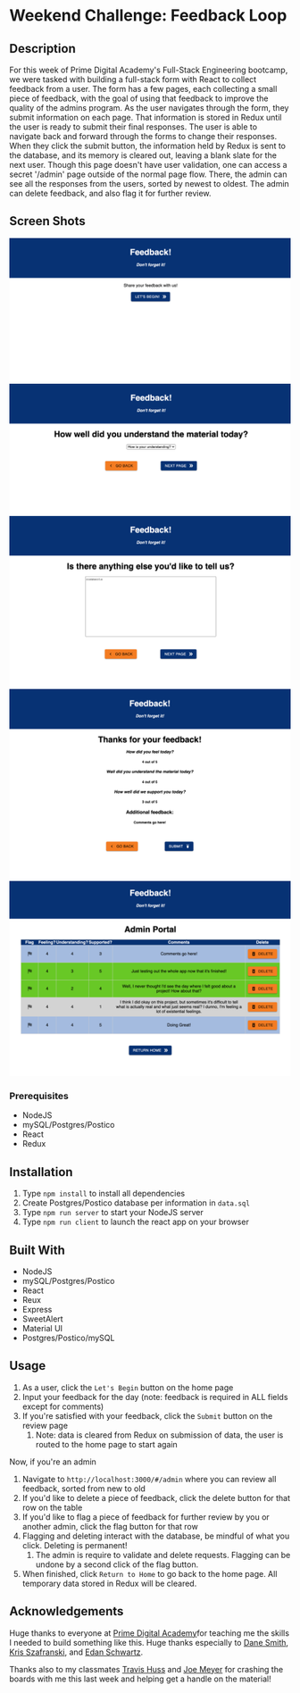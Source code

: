 # Weekend Challenge: Feedback Loop

## Description
For this week of Prime Digital Academy's Full-Stack Engineering bootcamp, we were tasked with building a full-stack form with React to collect feedback from a user. The form has a few pages, each collecting a small piece of feedback, with the goal of using that feedback to improve the quality of the admins program. As the user navigates through the form, they submit information on each page. That information is stored in Redux until the user is ready to submit their final responses. The user is able to navigate back and forward through the forms to change their responses. When they click the submit button, the information held by Redux is sent to the database, and its memory is cleared out, leaving a blank slate for the next user. Though this page doesn't have user validation, one can access a secret '/admin' page outside of the normal page flow. There, the admin can see all the responses from the users, sorted by newest to oldest. The admin can delete feedback, and also flag it for further review.

## Screen Shots
![Home page](/public/images/home.png)
![A page from the form](/public/images/form.png)
![User can submit custom comments](/public/images/comments.png)
![Final approval](/public/images/submit.png)
![Admin view](/public/images/admin.png)

### Prerequisites
* NodeJS
* mySQL/Postgres/Postico
* React
* Redux

## Installation
1. Type `npm install` to install all dependencies
1. Create Postgres/Postico database per information in `data.sql`
1. Type `npm run server` to start your NodeJS server
1. Type `npm run client` to launch the react app on your browser

## Built With
* NodeJS
* mySQL/Postgres/Postico
* React
* Reux
* Express
* SweetAlert
* Material UI
* Postgres/Postico/mySQL

## Usage
1. As a user, click the `Let's Begin` button on the home page
1. Input your feedback for the day (note: feedback is required in ALL fields except for comments)
1. If you're satisfied with your feedback, click the `Submit` button on the review page
    1. Note: data is cleared from Redux on submission of data, the user is routed to the home page to start again

Now, if you're an admin
1. Navigate to `http://localhost:3000/#/admin` where you can review all feedback, sorted from new to old
1. If you'd like to delete a piece of feedback, click the delete button for that row on the table
1. If you'd like to flag a piece of feedback for further review by you or another admin, click the flag button for that row
1. Flagging and deleting interact with the database, be mindful of what you click. Deleting is permanent!
    1. The admin is require to validate and delete requests. Flagging can be undone by a second click of the flag button.
1. When finished, click `Return to Home` to go back to the home page. All temporary data stored in Redux will be cleared.

## Acknowledgements
Huge thanks to everyone at [Prime Digital Academy](http://primeacademy.io)for teaching me the skills I needed to build something like this. Huge thanks especially to [Dane Smith](), [Kris Szafranski](https://github.com/kdszafranski), and [Edan Schwartz](https://github.com/eschwartz).

Thanks also to my classmates [Travis Huss](https://github.com/travisjhuss) and [Joe Meyer](https://github.com/meyerj19) for crashing the boards with me this last week and helping get a handle on the material!
